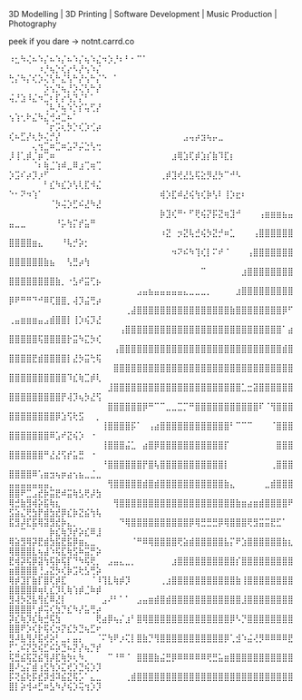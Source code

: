 3D Modelling | 3D Printing | Software Development | Music Production | Photography

peek if you dare → notnt.carrd.co

⠰⣂⠳⢌⠦⠱⡌⠦⠱⡌⠦⠱⡌⢦⠱⣌⠲⡱⡘⠆⠃⠂⠉⠁⠀⠀⠀⠀⠀⠀⠀⠀⠀⠀⠀⠀⠀⠀⠀⠀⠀⠀⠀⠀⠀⠀⠀⠀⠀⠀⠀⠀⠀⠀⠰⡘⢦⡑⢎⡔⠣⡜⢢⠱⡌
⢓⡌⠳⡌⢎⡱⢌⢣⠓⣌⢣⠓⡜⢢⠓⡌⠑⠀⠁⠀⠀⠀⠀⠀⠀⠀⠀⠀⠀⠀⠀⠀⠀⠀⠀⠀⠀⠀⠀⠀⠀⠀⠀⠀⠀⠀⠀⠀⠀⠀⠀⠀⠀⠀⠀⡱⢢⡙⢦⡘⡱⢌⢣⠓⡜
⢬⡘⣱⠸⣌⠲⣉⠆⡏⡔⢣⡙⡌⠃⠁⠀⠀⠀⠀⠀⠀⠀⠀⠀⠀⠀⠀⠀⠀⠀⠀⠀⠀⠀⠀⠀⠀⠀⠀⠀⠀⠀⠀⠀⠀⠀⠀⠀⠀⠀⠀⠀⠀⠀⠀⢈⠧⡘⢦⠱⡑⡎⢥⢋⡜
⢢⢱⢂⠗⣌⠳⣌⢚⠴⣉⠦⠁⠀⠀⠀⠀⠀⠀⠀⠀⠀⠀⠀⠀⠀⠀⠀⠀⠀⠀⠀⠀⠀⠀⠀⠀⠀⠀⠀⠀⠀⠀⠀⠀⠀⠀⠀⠀⠀⠀⠀⠀⠀⠀⠀⠈⡖⡩⢆⡳⡑⢎⡱⢊⡴
⢎⠦⣋⡜⢆⡳⢌⡚⡜⠀⠀⠀⠀⠀⠀⠀⠀⠀⠀⠀⠀⠀⠀⠀⠀⠀⠀⠀⠀⠀⣠⢤⡴⣲⢦⡤⣀⠀⠀⠀⠀⠀⠀⠀⠀⠀⠀⠀⠀⠀⠀⠀⠀⢄⢲⣉⠶⣉⠶⣡⠝⡬⣑⢣⢒
⡸⢸⢁⡾⡈⡶⢉⠶⠀⠀⠀⠀⠀⠀⠀⠀⠀⠀⠀⠀⠀⠀⠀⠀⠀⠀⠀⠀⣰⢿⣱⢏⡾⣱⡎⣷⠹⣏⡆⠀⠀⠀⠀⠀⠀⠀⠀⠀⠀⠀⠀⠀⠀⠈⠆⢷⣈⢱⠾⣀⠿⣰⢉⢶⢉
⡱⣩⠎⡴⡹⡰⠋⠀⠀⠀⠀⠀⠀⠀⠀⠀⠀⠀⠀⠀⠀⠀⠀⠀⠀⠀⢀⡾⣹⢞⣜⣣⢯⣕⡻⣜⡳⠉⠚⠣⠀⠀⠀⠀⠀⠀⠀⠀⠀⠀⠀⠀⠀⠀⠀⠃⣎⠳⣎⡱⢣⢇⣏⠺⣌
⠑⠂⠝⠲⢱⠁⠀⠀⠀⠀⠀⠀⠀⠀⠀⠀⠀⠀⠀⠀⠀⠀⠀⠀⠀⠀⢾⡱⣏⠾⣜⢮⢳⢎⡷⢣⠇⢸⡱⣖⠆⠀⠀⠀⠀⠀⠀⠀⠀⠀⠀⠀⠀⠀⠀⠀⠈⡳⢬⡱⣋⠮⣜⠳⣜
⠀⠀⠀⠀⠀⠀⠀⠀⠀⠀⠀⠀⠀⠀⠀⠀⠀⠀⠀⠀⠀⠀⠀⠀⠀⠀⡷⣹⢎⠛⠂⠋⢟⢮⡝⡯⣝⢶⣹⠚⠀⠀⠀⢠⣶⣶⣶⣦⣤⣤⣀⣀⠀⠀⠀⠀⠀⠘⡥⢳⡍⡞⣥⠛⠀
⠀⠀⠀⠀⠀⠀⠀⠀⠀⠀⠀⠀⠀⠀⠀⠀⠀⠀⠀⠀⠀⠀⠀⠀⠀⠀⠰⣝⠀⡲⣝⢧⣚⢮⡳⣝⡚⠶⣁⠀⠀⠀⢠⣿⣿⣿⣿⣿⣿⣿⣿⣿⣿⣶⣄⠀⠀⠀⠘⢧⡚⡵⡂⠀⠀
⠀⠀⠀⠀⠀⠀⠀⠀⠀⠀⠀⠀⠀⠀⠀⠀⠀⠀⠀⠀⠀⠀⠀⠀⠀⠀⠀⠀⠲⠝⠮⠳⢹⢎⡇⠍⠞⠈⠀⠀⠀⢠⣿⣿⣿⣿⣿⣿⣿⣿⣿⣿⣿⣿⣿⣷⣦⠀⠀⢣⣛⡴⢳⠀⠀
⠀⠀⠀⠀⠀⠀⠀⠀⠀⠀⠀⠀⠀⠀⠀⠀⠀⠀⠀⠀⠀⠀⠀⠀⠀⠀⠀⠀⠀⠀⠀⠀⠀⠉⠀⠀⠀⠀⠀⠀⣰⣿⣿⣿⣿⣿⣿⣿⣿⣿⣿⣿⣿⣿⣿⣿⣿⣷⡀⠐⣣⠞⣭⢋⡦
⠀⠀⠀⠀⠀⠀⠀⠀⠀⠀⠀⠀⠀⠀⠀⠀⠀⠀⠀⠀⠀⠀⣠⣤⣦⣤⣤⣤⣤⣤⣄⣀⣀⣀⡀⠀⠀⠀⠀⣰⣿⣿⣿⣿⣿⣿⣿⣿⣿⡿⠟⠛⠛⠙⠚⠿⢏⣿⣿⡀⢼⡹⣬⢛⡴
⠀⠀⠀⠀⠀⠀⠀⠀⠀⠀⠀⠀⠀⠀⠀⠀⠀⠀⠀⠀⢀⣼⣿⣿⣿⣿⣿⣿⣿⣿⣿⣿⣿⣿⣿⣿⣿⣿⣷⣿⣿⣿⣿⣿⣿⣿⣿⡿⠋⢀⣤⣶⣶⣶⣤⣠⣾⣿⣿⡇⢸⡱⢮⡹⣜
⠀⠀⠀⠀⠀⠀⠀⠀⠀⠀⠀⠀⠀⠀⠀⠀⠀⠀⠀⢠⣿⣿⣿⣿⣿⣿⣿⣿⣿⣿⣿⣿⣿⣿⣿⣿⣿⣿⣿⣿⣿⣿⣿⣿⣿⣿⣿⠁⣴⣿⣿⣿⣿⣿⢯⣿⣿⣿⣿⡗⣭⠳⣍⡳⢎
⠀⠀⠀⠀⠀⠀⠀⠀⠀⠀⠀⠀⠀⠀⠀⠀⠀⠀⢠⣿⣿⣿⣿⣿⣿⣿⣿⣿⣿⣿⣿⣿⣿⣿⣿⣿⣿⣿⣿⣿⣿⣿⣿⣿⣿⣿⣿⣾⣿⣿⣿⣿⣿⣟⣾⣿⣿⣿⣿⡇⣜⡳⣭⢓⢯
⠀⠀⠀⠀⠀⠀⠀⠀⠀⠀⠀⠀⠀⠀⠀⠀⠀⠀⣿⣿⣿⣿⣿⣿⣿⣿⣿⣿⣿⣿⣿⣿⣿⣿⣿⣿⣿⣿⣿⣿⣿⣿⣿⣿⣿⣿⣿⣿⣿⣿⣿⣿⣿⣿⣿⣿⣿⣿⣿⠹⣎⢷⣉⡾⢇
⠀⠀⠀⠀⠀⠀⠀⠀⠀⠀⠀⠀⠀⠀⠀⠀⠀⣸⣿⣿⣿⣿⣿⣿⣿⣿⣿⣿⣿⣿⣿⣿⣿⣿⣿⣿⣿⣿⣿⣿⣁⣒⣽⣿⣿⣿⣿⣿⣿⣿⣿⣿⣿⣿⣿⣿⣿⣿⡟⢼⡹⢦⡳⣜⢫
⠀⠀⠀⠀⠀⠀⠀⠀⠀⠀⠀⠀⠀⠀⠀⠀⠀⣿⣿⣿⣿⣿⣿⡿⠛⠉⠉⣀⣀⣉⡉⠛⣿⣿⣿⣿⣿⣿⣿⣿⣿⣿⣿⠏⠈⢻⣿⣿⣿⣿⣿⣿⣿⣿⣿⣿⣿⡿⣱⢫⢗⣫⠀⠀⡀
⠀⠀⠀⠀⠀⠀⠀⠀⠀⠀⠀⠀⠀⠀⠀⠀⢸⣿⣿⣿⣿⡯⠁⠀⢠⣴⣿⣿⣿⣿⣿⣿⣿⣿⣿⣿⣿⣿⠃⠉⠉⠉⠀⠀⠀⠈⣿⣿⣿⣿⣿⣿⣿⣿⣿⣿⠿⣡⠞⣝⢮⡱⠀⠐⠀
⠀⠀⠀⠀⠀⠀⠀⠀⠀⠀⠀⠀⠀⠀⠀⠀⢸⣿⣿⣿⣬⣁⠀⣴⣿⡿⣿⣿⣿⣿⣿⣿⣿⣿⣿⣿⣿⡏⠀⠀⠀⠀⠀⠀⠀⠀⣿⣿⣿⣿⣿⣿⣿⣿⣿⠛⣜⣜⢫⡞⣥⣛⠀⠐⠀
⠀⠀⠀⠀⠀⠀⠀⠀⠀⠀⠀⠀⠀⠀⠀⠀⠘⣿⣿⣿⣿⣿⣿⡟⣿⢧⣿⣿⣿⣿⣿⣿⣿⣿⣿⣿⣿⡇⠀⠀⠀⠀⠀⠀⠀⢀⣿⣿⣿⣿⣿⣿⣿⠿⢡⣶⣲⢦⡶⣴⢢⣦⣀⣈⣀
⣤⣤⣤⣤⣤⣤⣤⡀⠀⠀⠀⠀⠀⠀⠀⠀⠀⢻⣿⣿⣿⣿⣿⣾⣿⣾⣿⣿⣿⣿⣿⣿⣿⣿⣿⣿⣿⣷⣄⠀⠀⠀⠀⠀⣀⣾⣿⣿⣿⣿⣿⠟⣉⣠⣞⡷⣭⣟⠾⣭⢷⣣⢟⡼⣳
⢿⣚⣷⣻⢾⡵⣯⢷⣆⠀⠀⠀⠀⠀⠀⠀⠀⠀⢻⣿⣿⣿⣿⣿⣿⣿⣿⣿⣿⣿⣿⣿⣿⣿⣿⣿⣿⣿⣿⣷⣶⣴⣶⣾⣿⣿⣿⣿⠟⣫⣵⣌⢟⣳⡟⣾⣳⣞⡿⣎⡷⣝⣮⢳⢧
⣯⣻⡼⣏⣯⢿⣽⣻⣞⡷⣄⡀⠀⠀⠀⠀⠀⠀⠀⠙⢿⣿⣿⣿⣿⣿⣿⣿⣿⣿⣿⡿⢿⣛⣛⣛⡿⢿⣿⣿⣿⢟⣻⣭⣭⣟⣋⠁⠀⠀⠀⠉⠀⠁⠀⠀⡷⣎⢷⡹⡞⡵⣎⠿⣸
⢿⣵⣻⢿⡽⣟⣾⣳⣯⣟⣯⡿⣶⣄⣀⠀⠀⠀⠀⠀⠀⠈⠛⠿⢿⣿⣿⣿⣿⢟⣵⣾⣿⣿⣿⣿⣿⣧⡍⠟⣱⣿⣿⣿⣿⣿⣿⣷⣆⢿⣿⣿⣿⣇⢦⣼⠱⢯⣏⢷⣫⠷⣭⡛⡵
⣟⢾⡽⢯⡿⣽⢳⢯⡷⢯⡏⠙⠳⢯⢟⡀⠀⣠⣤⣄⣀⡀⠀⠀⠀⠀⠀⠀⣰⣿⣿⣿⣿⣿⣿⣿⣿⣿⣿⡎⣿⣿⣿⣿⣿⣿⣿⣿⣿⣶⣿⣿⣿⣿⢘⣠⣝⡳⢎⡷⣩⢗⣣⢛⡵
⢿⡾⣹⡏⣷⡏⣿⢏⡾⣏⠀⠀⠀⠀⠈⠸⢹⣇⢷⡾⡹⠀⠀⠀⠀⠀⢀⣰⣿⣿⣿⣿⣿⣿⣿⣿⣿⣿⣿⣷⢸⣿⣿⣿⣿⣿⣿⣿⣿⣿⣿⣿⣿⡿⢶⢇⣎⡹⢇⢷⢱⡾⣈⠷⡾
⣻⢼⡳⣝⣧⢻⣎⠿⣜⡇⠀⠀⠀⠀⠀⠀⣠⠜⠃⠁⠁⠀⣠⣤⣶⣾⣿⣾⣿⣿⣿⣿⣿⣿⣿⣿⣿⣿⣿⣿⣸⣿⣿⣿⣿⣿⣿⣿⣿⣿⣿⣿⣿⢃⡾⢭⢎⣳⡙⣎⠳⡜⣥⢛⡴
⡽⣎⢷⡹⣎⢷⣚⢯⣳⠀⠀⠀⠀⠀⠀⢟⣴⡿⢦⡌⣰⠃⣿⢿⣿⣿⣿⣿⣿⣿⣿⣿⣿⣿⣿⣿⣿⣿⡿⠣⡙⣿⣿⣿⣿⣿⣿⣿⣿⣿⣿⠟⡱⢎⡗⢯⢎⡲⡝⣎⡳⣙⢦⣋⠖
⣻⠼⣧⢻⡜⣯⢞⡵⡃⣀⡄⣤⡄⠀⠀⠈⠍⢳⠟⡰⢍⡇⣿⣷⡙⢻⣿⣿⣿⣿⣿⣿⣿⣿⣿⣿⣿⡿⢁⣺⠱⣬⢜⡻⠿⠿⠿⠿⣟⡋⢁⠮⡝⣝⢮⣋⠮⡵⣙⠦⡝⡜⢦⡙⡞
⢯⣛⣮⢯⣝⣮⢻⡼⣏⢷⡳⢆⠳⡀⠀⠀⠀⠉⠘⠛⠈⠀⣿⣿⣿⣷⣬⣛⡿⠿⠿⠿⠿⠿⢟⣛⣥⣶⣿⣿⣿⣿⣿⣿⣿⣿⣿⣿⣿⣿⠜⣢⡍⣾⢰⣫⢳⡱⣍⢞⡱⣙⢮⡱⡹
⡯⢝⣮⢗⡯⣞⡽⣺⠽⣮⣝⢯⡡⠁⣄⣀⠀⠀⠀⠀⢀⣾⣿⣿⣿⣿⣿⣿⣿⣿⣿⣿⣿⣿⣿⣿⣿⣿⣿⣿⣿⣿⣿⣿⣿⣿⣿⣿⣿⣿⡇⡵⢺⠴⣋⠶⣣⠳⡜⢮⡱⢭⢲⡱⡹
